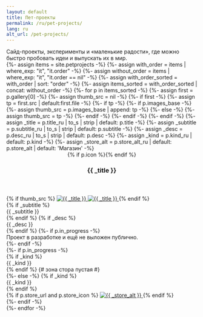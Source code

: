 ```yaml
---
layout: default
title: Пет-проекты
permalink: /ru/pet-projects/
lang: ru
alt_url: /pet-projects/
---
```


<div class="pet-meta">
  <div class="case-summary2">
    Сайд-проекты, эксперименты и «маленькие радости», где можно быстро пробовать идеи и выпускать их в мир.
  </div>
</div>
<div class="pp-grid">
  {%- assign items = site.petprojects -%}
  {%- assign with_order = items | where_exp: "it", "it.order" -%}
  {%- assign without_order = items | where_exp: "it", "it.order == nil" -%}
  {%- assign with_order_sorted = with_order | sort: "order" -%}
  {%- assign items_sorted = with_order_sorted | concat: without_order -%}
  {%- for p in items_sorted -%}
    {%- assign first = p.gallery[0] -%}
    {%- assign thumb_src = nil -%}
    {%- if first -%}
      {%- assign tp = first.src | default:first.file -%}
      {%- if tp -%}
        {%- if p.images_base -%}
          {%- assign thumb_src = p.images_base | append: tp -%}
        {%- else -%}
          {%- assign thumb_src = tp -%}
        {%- endif -%}
      {%- endif -%}
    {%- endif -%}
    {%- assign _title = p.title_ru | to_s | strip | default: p.title -%}
    {%- assign _subtitle = p.subtitle_ru | to_s | strip | default: p.subtitle -%}
    {%- assign _desc = p.desc_ru | to_s | strip | default: p.desc -%}
    {%- assign _kind = p.kind_ru | default: p.kind -%}
    {%- assign _store_alt = p.store_alt_ru | default: p.store_alt | default: 'Магазин' -%}
    <article class="pp-card">
      <header class="pp-header">
        {% if p.icon %}<img class="pp-icon" src="{{ site.baseurl }}{{ p.icon }}" alt="">{% endif %}
        <h3 class="pp-title">{{ _title }}</h3>
      </header>
      <div class="pp-body">
        <div class="pp-media">
          {% if thumb_src %}
            <a class="pp-media-link" href="javascript:void(0)" onclick="openPetGallery({{ forloop.index0 }}, 0)" aria-label="Открыть галерею">
              <img class="lazy-img" decoding="async" data-src="{{ site.baseurl }}{{ thumb_src }}" alt="{{ _title }}">
              <noscript><img src="{{ site.baseurl }}{{ thumb_src }}" alt="{{ _title }}"></noscript>
            </a>
          {% endif %}
        </div>
        <div class="pp-side">
          <div class="pp-text">
  {% if _subtitle %}<div class="pp-subtitle">{{ _subtitle }}</div>{% endif %}
  {% if _desc %}<div class="pp-desc">{{ _desc }}</div>{% endif %}
  {%- if p.in_progress -%}
    <div class="pp-inprogress-note" role="note">
      Проект в разработке и ещё не выложен публично.
    </div>
  {%- endif -%}
</div>
<div class="pp-footer">
  {%- if p.in_progress -%}
    <div class="pp-links">
      {% if _kind %}<div class="pp-kind">{{ _kind }}</div>{% endif %}
      {# зона стора пустая #}
    </div>
  {%- else -%}
    {% if _kind %}<div class="pp-kind">{{ _kind }}</div>{% endif %}
    <div class="pp-links">
      {% if p.store_url and p.store_icon %}
        <a class="pp-store" href="{{ p.store_url }}" target="_blank" rel="noopener">
          <img src="{{ p.store_icon | prepend: site.baseurl }}" alt="{{ _store_alt }}">
        </a>
      {% endif %}
    </div>
  {%- endif -%}
</div>
        </div>
      </div>
    </article>
  {%- endfor -%}
</div>